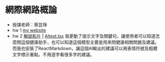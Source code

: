 # 網際網路概論
- 授課老師：蔡芸琤
- hw 1  [my website](https://alisonnnnn88.github.io/introduction_to-_the-_internet_alison/)
- hw 2  [解說影片](https://youtu.be/0LIIIj9rs88)  | [AItest.tsx](https://github.com/alisonnnnn88/introduction_to-_the-_internet_alison/blob/main/AItest.tsx)
        我更動了提示文字及關鍵句，讓使用者可以知道怎麼問這個健康助手，也可以知道這個模型主要是用來問健康相關問題及建議。
        而我也安裝了ReactMarkdown，讓這個AI輸出的建議可以用表情符號及粗體文字標示重點，不用逐字看很多字的建議。
